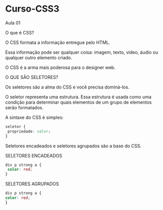 # Curso-CSS3

Aula 01

O que é CSS?

O CSS formata a informação entregue pelo HTML. 

Essa informação pode ser qualquer coisa: imagem, texto, vídeo, áudio ou qualquer outro elemento criado.

O CSS é a arma mais poderosa para o designer web.

O QUE SÃO SELETORES?

Os seletores são a alma do CSS e você precisa dominá-los.

O seletor representa uma estrutura. Essa estrutura é usada como uma condição para determinar
quais elementos de um grupo de elementos serão formatados.

A sintaxe do CSS é simples:

```css
seletor {
 propriedade: valor;
}
```

Seletores encadeados e seletores agrupados são a base do CSS.

SELETORES ENCADEADOS

```css
div p strong a {
 color: red;
}
```

SELETORES AGRUPADOS

```css
div p strong a {
color: red;
}
```
